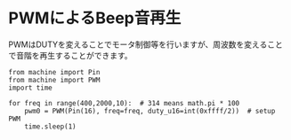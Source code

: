 # PWMによるBeep音再生

PWMはDUTYを変えることでモータ制御等を行いますが、周波数を変えることで音階を再生することができます。
```
from machine import Pin
from machine import PWM
import time

for freq in range(400,2000,10):  # 314 means math.pi * 100
    pwm0 = PWM(Pin(16), freq=freq, duty_u16=int(0xffff/2))  # setup PWM
    time.sleep(1)
```
